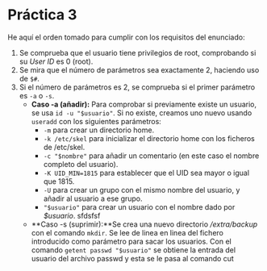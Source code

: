 # Práctica 3

He aquí el orden tomado para cumplir con los requisitos del enunciado:
1. Se comprueba que el usuario tiene privilegios de root, comprobando si su *User ID* es 0 (root).
2. Se mira que el número de parámetros sea exactamente 2, haciendo uso de `$#`.
3. Si el número de parámetros es 2, se comprueba si el primer parámetro es `-a` o `-s`.
    * **Caso -a (añadir):** Para comprobar si previamente existe un usuario, se usa `id -u "$usuario"`. Si no existe, creamos uno nuevo usando `useradd` con los siguientes parámetros:     
        * `-m` para crear un directorio home.
        * `-k /etc/skel` para inicializar el directorio home con los ficheros de /etc/skel.
        * `-c "$nombre"` para añadir un comentario (en este caso el nombre completo del usuario).
        * `-K UID_MIN=1815` para establecer que el UID sea mayor o igual que 1815.
        * `-U` para crear un grupo con el mismo nombre del usuario, y añadir al usuario a ese grupo.
        * `"$usuario"` para crear un usuario con el nombre dado por *$usuario*.
        sfdsfsf
    * **Caso -s (suprimir):**Se crea una nuevo directorio */extra/backup* con el comando `mkdir`.
    Se lee de linea en linea del fichero introducido como parámetro para sacar los usuarios. Con el comando `getent passwd "$usuario"` se obtiene la entrada del usuario del archivo passwd y esta se le pasa al comando cut  